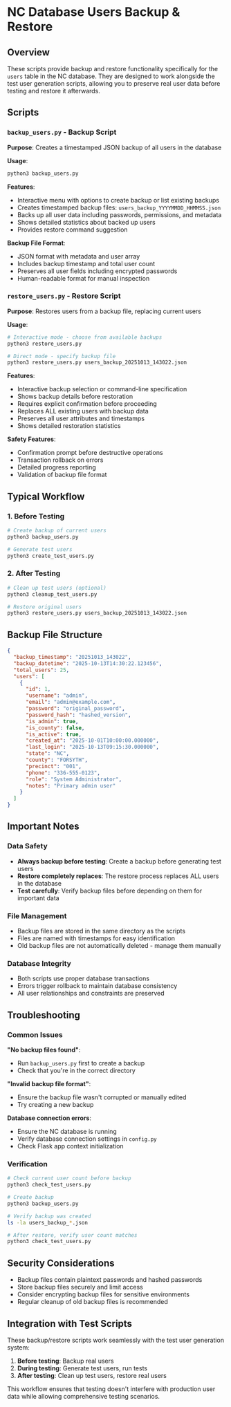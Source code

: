 # NC Database Users Backup & Restore

## Overview

These scripts provide backup and restore functionality specifically for the `users` table in the NC database. They are designed to work alongside the test user generation scripts, allowing you to preserve real user data before testing and restore it afterwards.

## Scripts

### `backup_users.py` - Backup Script

**Purpose**: Creates a timestamped JSON backup of all users in the database

**Usage**:
```bash
python3 backup_users.py
```

**Features**:
- Interactive menu with options to create backup or list existing backups
- Creates timestamped backup files: `users_backup_YYYYMMDD_HHMMSS.json`
- Backs up all user data including passwords, permissions, and metadata
- Shows detailed statistics about backed up users
- Provides restore command suggestion

**Backup File Format**:
- JSON format with metadata and user array
- Includes backup timestamp and total user count
- Preserves all user fields including encrypted passwords
- Human-readable format for manual inspection

### `restore_users.py` - Restore Script

**Purpose**: Restores users from a backup file, replacing current users

**Usage**:
```bash
# Interactive mode - choose from available backups
python3 restore_users.py

# Direct mode - specify backup file
python3 restore_users.py users_backup_20251013_143022.json
```

**Features**:
- Interactive backup selection or command-line specification
- Shows backup details before restoration
- Requires explicit confirmation before proceeding
- Replaces ALL existing users with backup data
- Preserves all user attributes and timestamps
- Shows detailed restoration statistics

**Safety Features**:
- Confirmation prompt before destructive operations
- Transaction rollback on errors
- Detailed progress reporting
- Validation of backup file format

## Typical Workflow

### 1. Before Testing
```bash
# Create backup of current users
python3 backup_users.py

# Generate test users
python3 create_test_users.py
```

### 2. After Testing
```bash
# Clean up test users (optional)
python3 cleanup_test_users.py

# Restore original users
python3 restore_users.py users_backup_20251013_143022.json
```

## Backup File Structure

```json
{
  "backup_timestamp": "20251013_143022",
  "backup_datetime": "2025-10-13T14:30:22.123456",
  "total_users": 25,
  "users": [
    {
      "id": 1,
      "username": "admin",
      "email": "admin@example.com",
      "password": "original_password",
      "password_hash": "hashed_version",
      "is_admin": true,
      "is_county": false,
      "is_active": true,
      "created_at": "2025-10-01T10:00:00.000000",
      "last_login": "2025-10-13T09:15:30.000000",
      "state": "NC",
      "county": "FORSYTH",
      "precinct": "001",
      "phone": "336-555-0123",
      "role": "System Administrator",
      "notes": "Primary admin user"
    }
  ]
}
```

## Important Notes

### Data Safety
- **Always backup before testing**: Create a backup before generating test users
- **Restore completely replaces**: The restore process replaces ALL users in the database
- **Test carefully**: Verify backup files before depending on them for important data

### File Management
- Backup files are stored in the same directory as the scripts
- Files are named with timestamps for easy identification
- Old backup files are not automatically deleted - manage them manually

### Database Integrity
- Both scripts use proper database transactions
- Errors trigger rollback to maintain database consistency
- All user relationships and constraints are preserved

## Troubleshooting

### Common Issues

**"No backup files found"**:
- Run `backup_users.py` first to create a backup
- Check that you're in the correct directory

**"Invalid backup file format"**:
- Ensure the backup file wasn't corrupted or manually edited
- Try creating a new backup

**Database connection errors**:
- Ensure the NC database is running
- Verify database connection settings in `config.py`
- Check Flask app context initialization

### Verification
```bash
# Check current user count before backup
python3 check_test_users.py

# Create backup
python3 backup_users.py

# Verify backup was created
ls -la users_backup_*.json

# After restore, verify user count matches
python3 check_test_users.py
```

## Security Considerations

- Backup files contain plaintext passwords and hashed passwords
- Store backup files securely and limit access
- Consider encrypting backup files for sensitive environments
- Regular cleanup of old backup files is recommended

## Integration with Test Scripts

These backup/restore scripts work seamlessly with the test user generation system:

1. **Before testing**: Backup real users
2. **During testing**: Generate test users, run tests
3. **After testing**: Clean up test users, restore real users

This workflow ensures that testing doesn't interfere with production user data while allowing comprehensive testing scenarios.